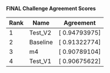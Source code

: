 **FINAL Challenge Agreement Scores**



|Rank|Name|Agreement|
|----|-----|---|
|1|Test_V2|[ 0.94793975]|
|2|Baseline|[ 0.91322774]|
|3|m4|[ 0.90789104]|
|4|Test_V1|[ 0.90675622]|
